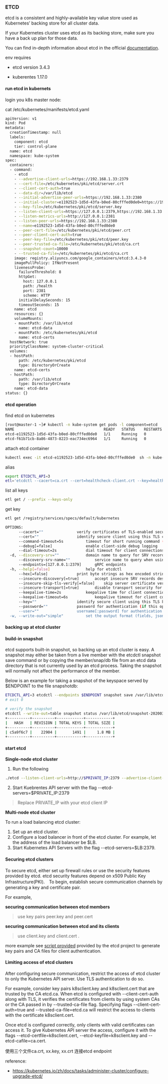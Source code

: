 ### ETCD
etcd is a consistent and highly-available key value store used as Kubernetes’ backing store for all cluster data.

If your Kubernetes cluster uses etcd as its backing store, make sure you have a back up plan for those data.

You can find in-depth information about etcd in the official [documentation](https://etcd.io/docs/v3.4.0/).

env requires
- etcd version 3.4.3

- kuberentes 1.17.0

  

#### run etcd in kubernets
login you k8s master node:

cat /etc/kubernetes/manifests/etcd.yaml
```bash
apiVersion: v1
kind: Pod
metadata:
  creationTimestamp: null
  labels:
    component: etcd
    tier: control-plane
  name: etcd
  namespace: kube-system
spec:
  containers:
  - command:
    - etcd
    - --advertise-client-urls=https://192.168.1.33:2379
    - --cert-file=/etc/kubernetes/pki/etcd/server.crt
    - --client-cert-auth=true
    - --data-dir=/var/lib/etcd
    - --initial-advertise-peer-urls=https://192.168.1.33:2380
    - --initial-cluster=e1192523-1d5d-43fa-b0ed-80cfffed0de0=https://192.168.1.33:2380
    - --key-file=/etc/kubernetes/pki/etcd/server.key
    - --listen-client-urls=https://127.0.0.1:2379,https://192.168.1.33:2379
    - --listen-metrics-urls=http://127.0.0.1:2381
    - --listen-peer-urls=https://192.168.1.33:2380
    - --name=e1192523-1d5d-43fa-b0ed-80cfffed0de0
    - --peer-cert-file=/etc/kubernetes/pki/etcd/peer.crt
    - --peer-client-cert-auth=true
    - --peer-key-file=/etc/kubernetes/pki/etcd/peer.key
    - --peer-trusted-ca-file=/etc/kubernetes/pki/etcd/ca.crt
    - --snapshot-count=10000
    - --trusted-ca-file=/etc/kubernetes/pki/etcd/ca.crt
    image: registry.aliyuncs.com/google_containers/etcd:3.4.3-0
    imagePullPolicy: IfNotPresent
    livenessProbe:
      failureThreshold: 8
      httpGet:
        host: 127.0.0.1
        path: /health
        port: 2381
        scheme: HTTP
      initialDelaySeconds: 15
      timeoutSeconds: 15
    name: etcd
    resources: {}
    volumeMounts:
    - mountPath: /var/lib/etcd
      name: etcd-data
    - mountPath: /etc/kubernetes/pki/etcd
      name: etcd-certs
  hostNetwork: true
  priorityClassName: system-cluster-critical
  volumes:
  - hostPath:
      path: /etc/kubernetes/pki/etcd
      type: DirectoryOrCreate
    name: etcd-certs
  - hostPath:
      path: /var/lib/etcd
      type: DirectoryOrCreate
    name: etcd-data
status: {}
```


#### etcd operation
find etcd on kubernetes
```bash
[root@master-1 ~]# kubectl -n kube-system get pods -l component=etcd
NAME                                        READY   STATUS    RESTARTS   AGE
etcd-e1192523-1d5d-43fa-b0ed-80cfffed0de0   1/1     Running   0          3h5m
etcd-f61b71cb-8a86-4873-8223-eac734ec6964   1/1     Running   0          138m

```
attach etcd container
```bash
kubectl exec -it etcd-e1192523-1d5d-43fa-b0ed-80cfffed0de0  sh -n kube-system
```

alias
```bash
export ETCDCTL_API=3
etl='etcdctl --cacert=ca.crt --cert=healthcheck-client.crt --key=healthcheck-client.key'
```

list all keys
```bash
etl get / --prefix --keys-only
```

get key
```bash
etl get /registry/services/specs/default/kubernetes
```

```bash
OPTIONS:
      --cacert=""				verify certificates of TLS-enabled secure servers using this CA bundle
      --cert=""					identify secure client using this TLS certificate file
      --command-timeout=5s			timeout for short running command (excluding dial timeout)
      --debug[=false]				enable client-side debug logging
      --dial-timeout=2s				dial timeout for client connections
  -d, --discovery-srv=""			domain name to query for SRV records describing cluster endpoints
      --discovery-srv-name=""			service name to query when using DNS discovery
      --endpoints=[127.0.0.1:2379]		gRPC endpoints
  -h, --help[=false]				help for etcdctl
      --hex[=false]				print byte strings as hex encoded strings
      --insecure-discovery[=true]		accept insecure SRV records describing cluster endpoints
      --insecure-skip-tls-verify[=false]	skip server certificate verification
      --insecure-transport[=true]		disable transport security for client connections
      --keepalive-time=2s			keepalive time for client connections
      --keepalive-timeout=6s			keepalive timeout for client connections
      --key=""					identify secure client using this TLS key file
      --password=""				password for authentication (if this option is used, --user option shouldn't include password)
      --user=""					username[:password] for authentication (prompt if password is not supplied)
  -w, --write-out="simple"			set the output format (fields, json, protobuf, simple, table)

```

#### backing up at etcd cluster
#### build-in snapshot
etcd supports built-in snapshot, so backing up an etcd cluster is easy. A snapshot may either be taken from a live member with the etcdctl snapshot save command or by copying the member/snap/db file from an etcd data directory that is not currently used by an etcd process. Taking the snapshot will normally not affect the performance of the member.

Below is an example for taking a snapshot of the keyspace served by $ENDPOINT to the file snapshotdb:

```bash
ETCDCTL_API=3 etcdctl --endpoints $ENDPOINT snapshot save /var/lib/etcd/snapshot-20200312.db
# exit 0

# verify the snapshot
etcdctl --write-out=table snapshot status /var/lib/etcd/snapshot-20200312.db
+----------+----------+------------+------------+
|   HASH   | REVISION | TOTAL KEYS | TOTAL SIZE |
+----------+----------+------------+------------+
| c5a9f6c7 |    22904 |       1491 |     1.8 MB |
+----------+----------+------------+------------+


```

#### start etcd
**Single-node etcd cluster**
1. Run the following
```bash
./etcd --listen-client-urls=http://$PRIVATE_IP:2379 --advertise-client-urls=http://$PRIVATE_IP:2379
```
2. Start Kuebrentes API server with the flag --etcd-servers=$PRIVATE_IP:2379
> Replace PRIVATE_IP with your etcd client IP

**Multi-node etcd cluster**

To run a load balancing etcd cluster:

1. Set up an etcd cluster.
2. Configure a load balancer in front of the etcd cluster. For example, let the address of the load balancer be $LB.
3. Start Kubernetes API Servers with the flag --etcd-servers=$LB:2379.

#### Securing etcd clusters
To secure etcd, either set up firewall rules or use the security features provided by etcd.
etcd security features depend on x509 Public Key Infrastructure(PKI).　To begin,
establish secure communication channels by generating a key and certificate pair. 

For example,

**securing communication between etcd members**
> use key pairs peer.key and peer.cert

**securing communication between etcd and its clients**
>use client.key and client.cert .

more example see [script provided](https://github.com/coreos/etcd/tree/master/hack/tls-setup) provided by the etcd 
project to generate key pairs and CA files for client authentication.
                                    
#### Limiting access of etcd clusters
After configuring secure communication, restrict the access of etcd cluster to only the Kubernetes API server. Use TLS authentication to do so.

For example, consider key pairs k8sclient.key and k8sclient.cert that are trusted by the CA etcd.ca. When etcd is 
configured with --client-cert-auth along with TLS, it verifies the certificates from clients by using 
system CAs or the CA passed in by --trusted-ca-file flag. Specifying flags --client-cert-auth=true and 
--trusted-ca-file=etcd.ca will restrict the access to clients with the certificate k8sclient.cert.

Once etcd is configured correctly, only clients with valid certificates can access it. 
To give Kubernetes API server the access, configure it with the flags 
--etcd-certfile=k8sclient.cert,
--etcd-keyfile=k8sclient.key and
--etcd-cafile=ca.cert.

使用三个文件ca.crt, xx.key, xx.crt  连接etcd endpoint

reference:
- https://kubernetes.io/zh/docs/tasks/administer-cluster/configure-upgrade-etcd/

